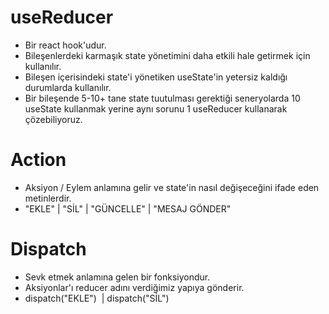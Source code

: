 # useReducer

- Bir react hook'udur.
- Bileşenlerdeki karmaşık state yönetimini daha etkili hale getirmek için kullanılır.
- Bileşen içerisindeki state'i yönetiken useState'in yetersiz kaldığı durumlarda kullanılır.
- Bir bileşende 5-10+ tane state tuutulması gerektiği seneryolarda 10 useState kullanmak yerine aynı sorunu 1 useReducer kullanarak çözebiliyoruz.

# Action

- Aksiyon / Eylem anlamına gelir ve state'in nasıl değişeceğini ifade eden metinlerdir.
- "EKLE" | "SİL" | "GÜNCELLE" | "MESAJ GÖNDER"

# Dispatch

- Sevk etmek anlamına gelen bir fonksiyondur.
- Aksiyonlar'ı reducer adını verdiğimiz yapıya gönderir.
- dispatch("EKLE")  | dispatch("SİL")

